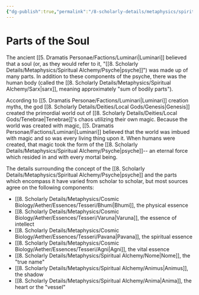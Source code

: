 ```yaml
---
{"dg-publish":true,"permalink":"/8-scholarly-details/metaphysics/spiritual-alchemy/parts-of-the-soul/","noteIcon":""}
---
```


# Parts of the Soul

The ancient [[5. Dramatis Personae/Factions/Luminari\|Luminari]] believed that a soul (or, as they would refer to it, "[[8. Scholarly Details/Metaphysics/Spiritual Alchemy/Psyche\|psyche]]") was made up of many parts. In addition to these components of the psyche, there was the human body (called the [[8. Scholarly Details/Metaphysics/Spiritual Alchemy/Sarx\|sarx]], meaning approximately "sum of bodily parts"). 

According to [[5. Dramatis Personae/Factions/Luminari\|Luminari]] creation myths, the god [[8. Scholarly Details/Deities/Local Gods/Genesis\|Genesis]] created the primordial world out of [[8. Scholarly Details/Deities/Local Gods/Tenebrae\|Tenebrae]]'s chaos utilizing their own magic. Because the world was created with magic, [[5. Dramatis Personae/Factions/Luminari\|Luminari]] believed that the world was imbued with magic and so was every living thing upon it. When humans were created, that magic took the form of the [[8. Scholarly Details/Metaphysics/Spiritual Alchemy/Psyche\|psyche]]-- an eternal force which resided in and with every mortal being.

The details surrounding the concept of the [[8. Scholarly Details/Metaphysics/Spiritual Alchemy/Psyche\|psyche]] and the parts which encompass it have varied from scholar to scholar, but most sources agree on the following components: 

- [[8. Scholarly Details/Metaphysics/Cosmic Biology/Aether/Essences/Tesseri/Bhumi\|Bhumi]], the physical essence 
- [[8. Scholarly Details/Metaphysics/Cosmic Biology/Aether/Essences/Tesseri/Varuna\|Varuna]], the essence of intellect
- [[8. Scholarly Details/Metaphysics/Cosmic Biology/Aether/Essences/Tesseri/Pavana\|Pavana]], the spiritual essence
- [[8. Scholarly Details/Metaphysics/Cosmic Biology/Aether/Essences/Tesseri/Agni\|Agni]], the vital essence 
- [[8. Scholarly Details/Metaphysics/Spiritual Alchemy/Nome\|Nome]], the "true name"
- [[8. Scholarly Details/Metaphysics/Spiritual Alchemy/Animus\|Animus]], the shadow 
- [[8. Scholarly Details/Metaphysics/Spiritual Alchemy/Anima\|Anima]], the heart or the "vessel"